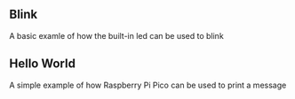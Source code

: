  Blink
 ------------
 
 A basic examle of how the built-in led can be used to blink


Hello World
-----------

A simple example of how Raspberry Pi Pico can be used to print a message
 
 

